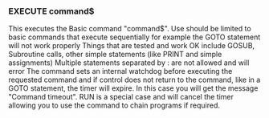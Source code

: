 

### EXECUTE command$

 This executes the Basic command "command$". Use should be limited to basic commands that execute sequentially for example the GOTO statement will not work properly Things that are tested and work OK include GOSUB, Subroutine calls, other simple statements (like PRINT and simple assignments) Multiple statements separated by : are not allowed and will error The command sets an internal watchdog before executing the requested command and if control does not return to the command, like in a GOTO statement, the timer will expire. In this case you will get the message "Command timeout". RUN is a special case and will cancel the timer allowing you to use the command to chain programs if required.